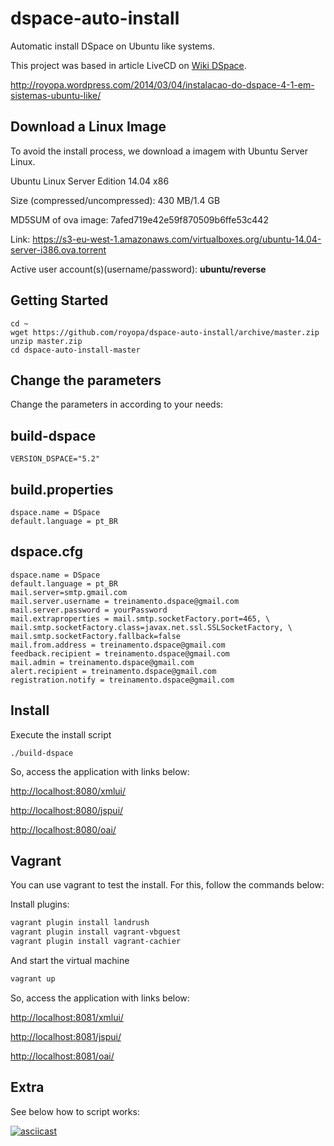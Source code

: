 dspace-auto-install
===================

Automatic install DSpace on Ubuntu like systems.

This project was based in article LiveCD on [Wiki DSpace](https://wiki.duraspace.org/display/DSPACE/LiveCD).

http://royopa.wordpress.com/2014/03/04/instalacao-do-dspace-4-1-em-sistemas-ubuntu-like/

Download a Linux Image
----------------------

To avoid the install process, we download a imagem with Ubuntu Server Linux.

Ubuntu Linux Server Edition 14.04 x86

Size (compressed/uncompressed): 430 MB/1.4 GB

MD5SUM of ova image: 7afed719e42e59f870509b6ffe53c442

Link: https://s3-eu-west-1.amazonaws.com/virtualboxes.org/ubuntu-14.04-server-i386.ova.torrent

Active user account(s)(username/password): **ubuntu/reverse**

Getting Started
---------------
```shell
cd ~
wget https://github.com/royopa/dspace-auto-install/archive/master.zip
unzip master.zip
cd dspace-auto-install-master
```

Change the parameters
---------------------

Change the parameters in according to your needs:

build-dspace
------------

    VERSION_DSPACE="5.2"
    
build.properties
----------------

    dspace.name = DSpace
    default.language = pt_BR
    
dspace.cfg
----------

    dspace.name = DSpace
    default.language = pt_BR
    mail.server=smtp.gmail.com
    mail.server.username = treinamento.dspace@gmail.com
    mail.server.password = yourPassword
    mail.extraproperties = mail.smtp.socketFactory.port=465, \
    mail.smtp.socketFactory.class=javax.net.ssl.SSLSocketFactory, \
    mail.smtp.socketFactory.fallback=false
    mail.from.address = treinamento.dspace@gmail.com
    feedback.recipient = treinamento.dspace@gmail.com
    mail.admin = treinamento.dspace@gmail.com
    alert.recipient = treinamento.dspace@gmail.com
    registration.notify = treinamento.dspace@gmail.com
    
Install
-------
Execute the install script

```shell
./build-dspace
```

So, access the application with links below:

[http://localhost:8080/xmlui/](http://localhost:8080/xmlui/)

[http://localhost:8080/jspui/](http://localhost:8080/jspui/)

[http://localhost:8080/oai/](http://localhost:8080/oai/)


Vagrant
-------

You can use vagrant to test the install. For this, follow the commands below:

Install plugins:

```sh
vagrant plugin install landrush
vagrant plugin install vagrant-vbguest
vagrant plugin install vagrant-cachier
```

And start the virtual machine

```sh
vagrant up
```

So, access the application with links below:

[http://localhost:8081/xmlui/](http://localhost:8081/xmlui/)

[http://localhost:8081/jspui/](http://localhost:8081/jspui/)

[http://localhost:8081/oai/](http://localhost:8081/oai/)

Extra
-----

See below how to script works:

[![asciicast](https://asciinema.org/a/10778.png)](https://asciinema.org/a/10778)

